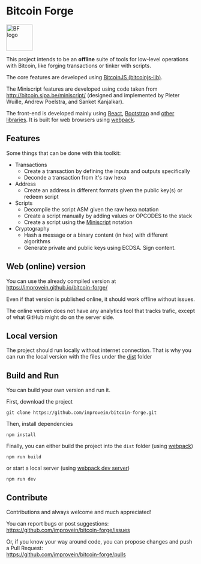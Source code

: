 # Bitcoin Forge

<img src="/src/web/images/bf_logo.svg" alt="BF logo" width="70" height="70">

This project intends to be an **offline** suite of tools for low-level operations with Bitcoin, like forging transactions or tinker with scripts.

The core features are developed using [BitcoinJS (bitcoinjs-lib)](https://github.com/bitcoinjs/bitcoinjs-lib).

The Miniscript features are developed using code taken from http://bitcoin.sipa.be/miniscript/ (designed and implemented by Pieter Wuille, Andrew Poelstra, and Sanket Kanjalkar).

The front-end is developed mainly using [React](https://reactjs.org), [Bootstrap](https://getbootstrap.com) and [other libraries](https://github.com/improvein/bitcoin-forge/blob/master/package.json). It is built for web browsers using [webpack](https://webpack.js.org/).

## Features
Some things that can be done with this toolkit:
* Transactions
  * Create a transaction by defining the inputs and outputs specifically
  * Deconde a transaction from it's raw hexa
* Address
  * Create an address in different formats given the public key(s) or redeem script
* Scripts
  * Decompile the script ASM given the raw hexa notation
  * Create a script manually by adding values or OPCODES to the stack
  * Create a script using the [Miniscript](http://bitcoin.sipa.be/miniscript/) notation
* Cryptography
  * Hash a message or a binary content (in hex) with different algorithms
  * Generate private and public keys using ECDSA. Sign content.

## Web (online) version
You can use the already compiled version at https://improvein.github.io/bitcoin-forge/

Even if that version is published online, it should work offline without issues.

The online version does not have any analytics tool that tracks trafic, except of what GitHub might do on the server side.

## Local version
The project should run locally without internet connection. That is why you can run the local version with the files under the [dist](https://github.com/improvein/bitcoin-forge/tree/master/dist) folder

## Build and Run
You can build your own version and run it.

First, download the project
```
git clone https://github.com/improvein/bitcoin-forge.git
```

Then, install dependencies
```
npm install
```

Finally, you can either build the project into the `dist` folder (using [webpack](https://webpack.js.org/))
```
npm run build
```
or start a local server (using [webpack dev server](https://github.com/webpack/webpack-dev-server))
```
npm run dev
```

## Contribute
Contributions and always welcome and much appreciated!

You can report bugs or post suggestions:<br/>
https://github.com/improvein/bitcoin-forge/issues

Or, if you know your way around code, you can propose changes and push a Pull Request:<br/>
https://github.com/improvein/bitcoin-forge/pulls
